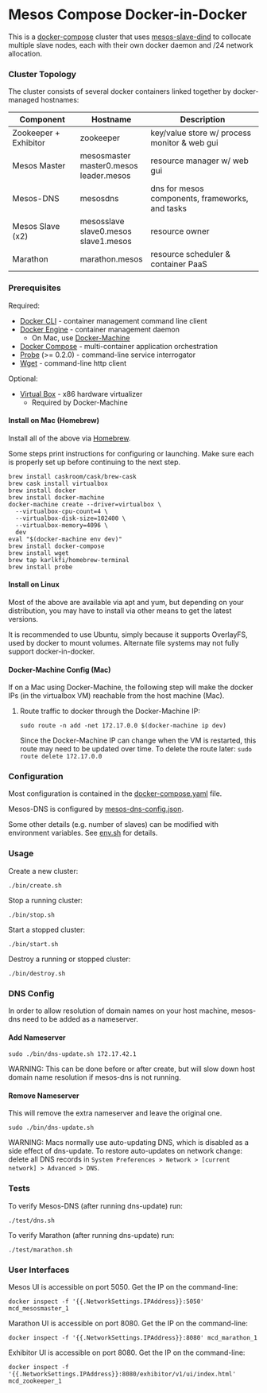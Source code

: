 # Mesos Compose Docker-in-Docker

This is a [docker-compose](https://github.com/docker/compose) cluster that uses [mesos-slave-dind](https://hub.docker.com/r/mesosphere/mesos-slave-dind/) to collocate multiple slave nodes, each with their own docker daemon and /24 network allocation.


### Cluster Topology

The cluster consists of several docker containers linked together by docker-managed hostnames:

| Component             | Hostname                                       | Description                                     |
|-----------------------|------------------------------------------------|-------------------------------------------------|
| Zookeeper + Exhibitor | zookeeper                                      | key/value store w/ process monitor & web gui    |
| Mesos Master          | mesosmaster<br/>master0.mesos<br/>leader.mesos | resource manager w/ web gui                     |
| Mesos-DNS             | mesosdns                                       | dns for mesos components, frameworks, and tasks |
| Mesos Slave (x2)      | mesosslave<br/>slave0.mesos<br/>slave1.mesos   | resource owner                                  |
| Marathon              | marathon.mesos                                 | resource scheduler & container PaaS             |


### Prerequisites

Required:
- [Docker CLI](https://docs.docker.com/) - container management command line client
- [Docker Engine](https://docs.docker.com/) - container management daemon
  - On Mac, use [Docker-Machine](https://docs.docker.com/machine/install-machine/)
- [Docker Compose](https://docs.docker.com/compose/install/) - multi-container application orchestration
- [Probe](https://github.com/karlkfi/probe) (&gt;= 0.2.0) - command-line service interrogator
- [Wget](http://www.gnu.org/software/wget/) - command-line http client

Optional:
- [Virtual Box](https://www.virtualbox.org/wiki/Downloads) - x86 hardware virtualizer
  - Required by Docker-Machine


#### Install on Mac (Homebrew)

Install all of the above via [Homebrew](http://brew.sh/).

Some steps print instructions for configuring or launching. Make sure each is properly set up before continuing to the next step.

```
brew install caskroom/cask/brew-cask
brew cask install virtualbox
brew install docker
brew install docker-machine
docker-machine create --driver=virtualbox \
  --virtualbox-cpu-count=4 \
  --virtualbox-disk-size=102400 \
  --virtualbox-memory=4096 \
  dev
eval "$(docker-machine env dev)"
brew install docker-compose
brew install wget
brew tap karlkfi/homebrew-terminal
brew install probe
```

#### Install on Linux

Most of the above are available via apt and yum, but depending on your distribution, you may have to install via other
means to get the latest versions.

It is recommended to use Ubuntu, simply because it supports OverlayFS, used by docker to mount volumes. Alternate file
systems may not fully support docker-in-docker.


#### Docker-Machine Config (Mac)

If on a Mac using Docker-Machine, the following step will make the docker IPs (in the virtualbox VM) reachable from the
host machine (Mac).

1. Route traffic to docker through the Docker-Machine IP:

    ```
    sudo route -n add -net 172.17.0.0 $(docker-machine ip dev)
    ```

    Since the Docker-Machine IP can change when the VM is restarted, this route may need to be updated over time.
    To delete the route later: `sudo route delete 172.17.0.0`


### Configuration

Most configuration is contained in the [docker-compose.yaml](./docker-compose.yaml) file.

Mesos-DNS is configured by [mesos-dns-config.json](./mesos-dns-config.json).

Some other details (e.g. number of slaves) can be modified with environment variables. See [env.sh](./env.sh) for details.


### Usage

Create a new cluster:

```
./bin/create.sh
```

Stop a running cluster:

```
./bin/stop.sh
```

Start a stopped cluster:

```
./bin/start.sh
```

Destroy a running or stopped cluster:

```
./bin/destroy.sh
```


### DNS Config

In order to allow resolution of domain names on your host machine, mesos-dns need to be added as a nameserver.


#### Add Nameserver

```
sudo ./bin/dns-update.sh 172.17.42.1
```

WARNING: This can be done before or after create, but will slow down host domain name resolution if mesos-dns is not running.


#### Remove Nameserver

This will remove the extra nameserver and leave the original one.

```
sudo ./bin/dns-update.sh
```

WARNING: Macs normally use auto-updating DNS, which is disabled as a side effect of dns-update. To restore auto-updates on network change: delete all DNS records in `System Preferences > Network > [current network] > Advanced > DNS`.


### Tests

To verify Mesos-DNS (after running dns-update) run:

```
./test/dns.sh
```

To verify Marathon (after running dns-update) run:

```
./test/marathon.sh
```

### User Interfaces

Mesos UI is accessible on port 5050. Get the IP on the command-line:

```
docker inspect -f '{{.NetworkSettings.IPAddress}}:5050' mcd_mesosmaster_1
```

Marathon UI is accessible on port 8080. Get the IP on the command-line:

```
docker inspect -f '{{.NetworkSettings.IPAddress}}:8080' mcd_marathon_1
```

Exhibitor UI is accessible on port 8080. Get the IP on the command-line:

```
docker inspect -f '{{.NetworkSettings.IPAddress}}:8080/exhibitor/v1/ui/index.html' mcd_zookeeper_1
```
